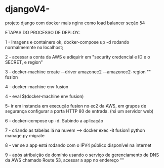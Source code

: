 # djangoV4-
projeto django com docker mais nginx como load balancer seção 54


ETAPAS DO PROCESSO DE DEPLOY:

1 - Imagens e containers ok, docker-compose up -d rodando normalmemnte no localhost;

2 - acessar a conta da AWS e adiquirir em "security credencial e ID e o SECRET, e region"

3 - docker-machine create --driver amazonec2 --amazonec2-region "" fusion

4 - docker-machine env fusion

4 - eval $(docker-machine env fusion)

5- ir em instancia em execução fusion no ec2 da AWS, em grupos de segurança configurar a porta HTTP 80 de entrada. (há um servidor web)

6 - docker-compose up -d. Subindo a aplicação

7 - criando as tabelas lá na nuvem --> docker exec -it fusion1 python manage.py migrate

8 - ver se a app está rodando com o IPV4 público disponível na internet     

9 - após atribuição de domínio usando o serviço de gerenciamento de DNS da AWS chamado Route 53, acessar a app no endereço ""


